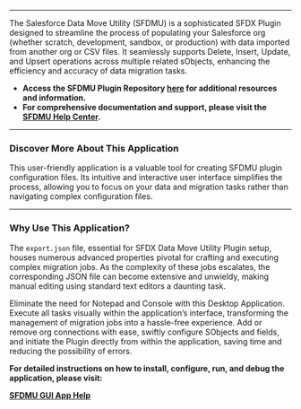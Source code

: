 ----
The Salesforce Data Move Utility (SFDMU) is a sophisticated SFDX Plugin designed to streamline the process of populating your Salesforce org (whether scratch, development, sandbox, or production) with data imported from another org or CSV files. It seamlessly supports Delete, Insert, Update, and Upsert operations across multiple related sObjects, enhancing the efficiency and accuracy of data migration tasks.

- **Access the SFDMU Plugin Repository [here](https://github.com/forcedotcom/SFDX-Data-Move-Utility) for additional resources and information.**
- **For comprehensive documentation and support, please visit the [SFDMU Help Center](https://help.sfdmu.com).**

------

### Discover More About This Application

This user-friendly application is a valuable tool for creating SFDMU plugin configuration files. Its intuitive and interactive user interface simplifies the process, allowing you to focus on your data and migration tasks rather than navigating complex configuration files.

------

### Why Use This Application?

The `export.json` file, essential for SFDX Data Move Utility Plugin setup, houses numerous advanced properties pivotal for crafting and executing complex migration jobs. As the complexity of these jobs escalates, the corresponding JSON file can become extensive and unwieldy, making manual editing using standard text editors a daunting task.

Eliminate the need for Notepad and Console with this Desktop Application. Execute all tasks visually within the application’s interface, transforming the management of migration jobs into a hassle-free experience. Add or remove org connections with ease, swiftly configure SObjects and fields, and initiate the Plugin directly from within the application, saving time and reducing the possibility of errors.

**For detailed instructions on how to install, configure, run, and debug the application, please visit:**

**[SFDMU GUI App Help](https://help.sfdmu.com/sfdmu-gui-app)**

